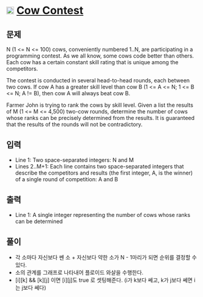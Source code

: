 # <img src="https://d2gd6pc034wcta.cloudfront.net/tier/12.svg" class="solvedac-tier" width=20> [Cow Contest](https://www.acmicpc.net/problem/6156)

## 문제
N (1 <= N <= 100) cows, conveniently numbered 1..N, are participating in a programming contest. As we all know, some cows code better than others. Each cow has a certain constant skill rating that is unique among the competitors.

The contest is conducted in several head-to-head rounds, each between two cows. If cow A has a greater skill level than cow B (1 <= A <= N; 1 <= B <= N; A != B), then cow A will always beat cow B.

Farmer John is trying to rank the cows by skill level. Given a list the results of M (1 <= M <= 4,500) two-cow rounds, determine the number of cows whose ranks can be precisely determined from the results. It is guaranteed that the results of the rounds will not be contradictory.

## 입력
- Line 1: Two space-separated integers: N and M
- Lines 2..M+1: Each line contains two space-separated integers that describe the competitors and results (the first integer, A, is the winner) of a single round of competition: A and B

## 출력
- Line 1: A single integer representing the number of cows whose ranks can be determined

## 풀이
 - 각 소마다 자신보다 쎈 소 + 자신보다 약한 소가 N - 1마리가 되면 순위를 결정할 수 있다.
 - 소의 관계를 그래프로 나타내어 플로이드 와샬을 수행한다.
 - [i][k] && [k][j] 이면 [i][j]도 true 로 셋팅해준다. (i가 k보다 쎄고, k가 j보다 쎄면 i는 j보다 쎄다)
 
